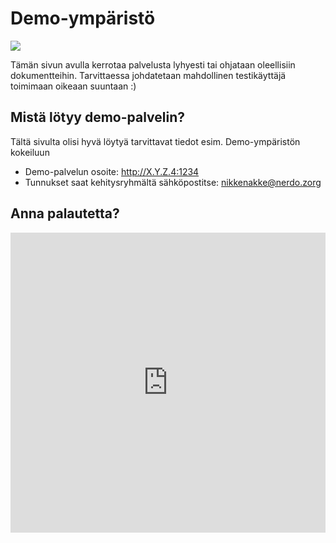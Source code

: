# Demo-ympäristö

![](https://openclipart.org/image/300px/svg_to_png/281557/lavagna.png)

Tämän sivun avulla kerrotaa palvelusta lyhyesti tai ohjataan oleellisiin dokumentteihin.
Tarvittaessa johdatetaan mahdollinen testikäyttäjä toimimaan oikeaan suuntaan :)


## Mistä lötyy demo-palvelin?

Tältä sivulta olisi hyvä löytyä tarvittavat tiedot esim. Demo-ympäristön kokeiluun

* Demo-palvelun osoite: http://X.Y.Z.4:1234
* Tunnukset saat kehitysryhmältä sähköpostitse: nikkenakke@nerdo.zorg


## Anna palautetta?

<iframe width="640px" height= "480px" src= "https://forms.office.com/Pages/ResponsePage.aspx?id=8Kqebvc_6U2M1B_71FlRua4cqQOTc5JHr-aPQoYM7B9UMlc0TTdMV0dXNUNCRERENkdCWkcwSzdYMS4u&embed=true" frameborder= "0" marginwidth= "0" marginheight= "0" style= "border: none; max-width:100%; max-height:100vh" allowfullscreen webkitallowfullscreen mozallowfullscreen msallowfullscreen> </iframe>



